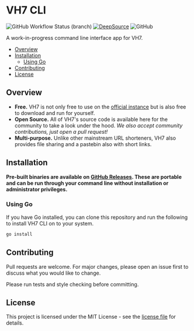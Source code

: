 # VH7 CLI

![GitHub Workflow Status (branch)](https://img.shields.io/github/workflow/status/jake-walker/vh7-cli/CI/master) [![DeepSource](https://deepsource.io/gh/jake-walker/vh7-cli.svg/?label=active+issues&show_trend=true)](https://deepsource.io/gh/jake-walker/vh7-cli/?ref=repository-badge) ![GitHub](https://img.shields.io/github/license/jake-walker/vh7-cli)

A work-in-progress command line interface app for VH7.

<!-- TOC -->

- [Overview](#overview)
- [Installation](#installation)
    - [Using Go](#using-go)
- [Contributing](#contributing)
- [License](#license)

<!-- /TOC -->

## Overview

- **Free.** VH7 is not only free to use on the [official instance](https://vh7.uk) but is also free to download and run for yourself.
- **Open Source.** All of VH7's source code is available here for the community to take a look under the hood. _We also accept community contributions, just open a pull request!_
- **Multi-purpose.** Unlike other mainstream URL shorteners, VH7 also provides file sharing and a pastebin also with short links.

## Installation

**Pre-built binaries are available on [GitHub Releases](https://github.com/jake-walker/vh7-cli/releases). These are portable and can be run through your command line without installation or administrator privileges.**

### Using Go

If you have Go installed, you can clone this repository and run the following to install VH7 CLI on to your system.

```bash
go install
```

## Contributing

Pull requests are welcome. For major changes, please open an issue first to discuss what you would like to change.

Please run tests and style checking before committing.

## License

This project is licensed under the MIT License - see the [license file](LICENSE) for details.
